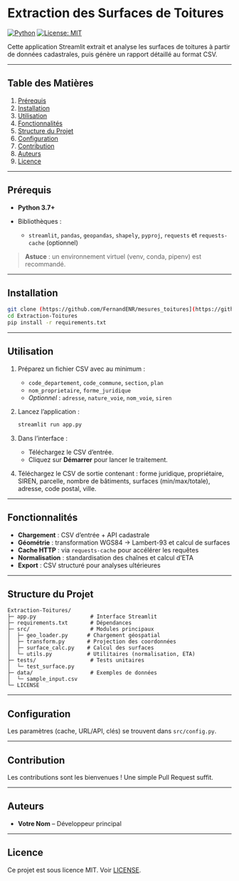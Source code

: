 # Extraction des Surfaces de Toitures

[![Python](https://img.shields.io/badge/Python-3.7%2B-blue)](https://www.python.org/) [![License: MIT](https://img.shields.io/badge/License-MIT-yellow.svg)](LICENSE)

Cette application Streamlit extrait et analyse les surfaces de toitures à partir de données cadastrales, puis génère un rapport détaillé au format CSV.

---

## Table des Matières

1. [Prérequis](#prérequis)
2. [Installation](#installation)
3. [Utilisation](#utilisation)
4. [Fonctionnalités](#fonctionnalités)
5. [Structure du Projet](#structure-du-projet)
6. [Configuration](#configuration)
7. [Contribution](#contribution)
8. [Auteurs](#auteurs)
9. [Licence](#licence)

---

## Prérequis

* **Python 3.7+**
* Bibliothèques :

  * `streamlit`, `pandas`, `geopandas`, `shapely`, `pyproj`,
    `requests` et `requests-cache` (optionnel)

> **Astuce** : un environnement virtuel (venv, conda, pipenv) est recommandé.

---

## Installation

```bash
git clone (https://github.com/FernandENR/mesures_toitures](https://github.com/FernandENR/mesures_toitures)
cd Extraction-Toitures
pip install -r requirements.txt
```

---

## Utilisation

1. Préparez un fichier CSV avec au minimum :

   * `code_departement`, `code_commune`, `section`, `plan`
   * `nom_proprietaire`, `forme_juridique`
   * *Optionnel* : `adresse`, `nature_voie`, `nom_voie`, `siren`

2. Lancez l’application :

   ```bash
   streamlit run app.py
   ```

3. Dans l’interface :

   * Téléchargez le CSV d’entrée.
   * Cliquez sur **Démarrer** pour lancer le traitement.

4. Téléchargez le CSV de sortie contenant : forme juridique, propriétaire, SIREN,
   parcelle, nombre de bâtiments, surfaces (min/max/totale), adresse,
   code postal, ville.

---

## Fonctionnalités

* **Chargement** : CSV d’entrée + API cadastrale
* **Géométrie** : transformation WGS84 → Lambert-93 et calcul de surfaces
* **Cache HTTP** : via `requests-cache` pour accélérer les requêtes
* **Normalisation** : standardisation des chaînes et calcul d’ETA
* **Export** : CSV structuré pour analyses ultérieures

---

## Structure du Projet

```
Extraction-Toitures/
├─ app.py                 # Interface Streamlit
├─ requirements.txt       # Dépendances
├─ src/                   # Modules principaux
│  ├─ geo_loader.py      # Chargement géospatial
│  ├─ transform.py       # Projection des coordonnées
│  ├─ surface_calc.py    # Calcul des surfaces
│  └─ utils.py           # Utilitaires (normalisation, ETA)
├─ tests/                 # Tests unitaires
│  └─ test_surface.py
├─ data/                  # Exemples de données
│  └─ sample_input.csv
└─ LICENSE
```

---

## Configuration

Les paramètres (cache, URL/API, clés) se trouvent dans `src/config.py`.

---

## Contribution

Les contributions sont les bienvenues ! Une simple Pull Request suffit.

---

## Auteurs

* **Votre Nom** – Développeur principal

---

## Licence

Ce projet est sous licence MIT. Voir [LICENSE](LICENSE).
